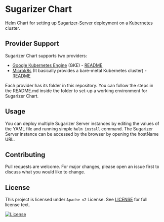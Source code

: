 # Sugarizer Chart
[Helm](https://helm.sh/) Chart for setting up [Sugarizer-Server](https://github.com/llaske/sugarizer-server) deployment on a [Kubernetes](https://kubernetes.io/) cluster.

## Provider Support
Sugarizer Chart supports two providers:
- [Google Kubernetes Engine](https://cloud.google.com/kubernetes-engine) (GKE) - [README](gke-environment/README.md)
- [Microk8s](https://microk8s.io) (It basically provides a bare-metal Kubernetes cluster) - [README](microk8s-environment/README.md)

Each provider has its folder in this repository. You can follow the steps in the README.md inside the folder to set-up a working environment for Sugarizer Chart.

## Usage
You can deploy multiple Sugarizer Server instances by editing the values of the YAML file and running simple `helm install` command. The Sugarizer Server instance can be accessed by the browser by opening the hostName URL. 

## Contributing
Pull requests are welcome. For major changes, please open an issue first to discuss what you would like to change.

## License
This project is licensed under `Apache v2` License. See [LICENSE](LICENSE) for full license text.

[![License](https://img.shields.io/badge/License-Apache%202.0-blue.svg)](https://opensource.org/licenses/Apache-2.0)

